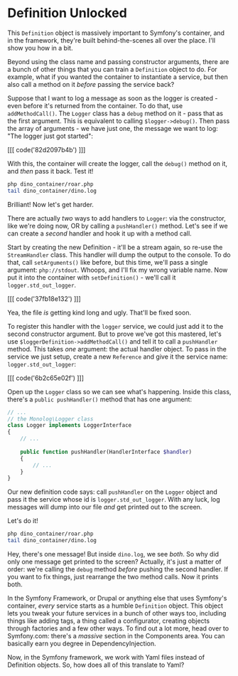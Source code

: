 # Definition Unlocked

This `Definition` object is massively important to Symfony's container, and
in the framework, they're built behind-the-scenes all over the place. I'll
show you how in a bit.

Beyond using the class name and passing constructor arguments, there are a
bunch of other things that you can train a `Definition` object to do. For
example, what if you wanted the container to instantiate a service, but then
also call a method on it *before* passing the service back?

Suppose that I want to log a message as soon as the logger is created - even
before it's returned from the container. To do that, use `addMethodCall()`.
The `Logger` class has a `debug` method on it - pass that as the first argument.
This is equivalent to calling `$logger->debug()`. Then pass the array of
arguments - we have just one, the message we want to log: "The logger just
got started":

[[[ code('82d2097b4b') ]]]

With this, the container will create the logger, call the `debug()` method
on it, and *then* pass it back. Test it!

```bash
php dino_container/roar.php
tail dino_container/dino.log
```

Brilliant! Now let's get harder. 

There are actually *two* ways to add handlers to `Logger`: via the constructor,
like we're doing now, OR by calling a `pushHandler()` method. Let's see if
we can create a *second* handler and hook it up with a method call.

Start by creating the new Definition - it'll be a stream again, so re-use
the `StreamHandler` class. This handler will dump the output to the console.
To do that, call `setArguments()` like before, but this time, we'll pass
a single argument: `php://stdout`. Whoops, and I'll fix my wrong variable name.
Now put it into the container with `setDefinition()` - we'll call it `logger.std_out_logger`.

[[[ code('37fb18e132') ]]]

Yea, the file *is* getting kind long and ugly. That'll be fixed soon.

To register this handler with the `logger` service, we could just add it
to the second constructor argument. But to prove we've got this mastered,
let's use `$loggerDefinition->addMethodCall()` and tell it to call a `pushHandler`
method. This takes *one* argument: the actual handler object. To pass in
the service we just setup, create a new `Reference` and give it the service
name: `logger.std_out_logger`:

[[[ code('6b2c65e02f') ]]]

Open up the `Logger` class so we can see what's happening. Inside this class,
there's a `public pushHandler()` method that has one argument:

```php
// ...
// the Monolog\Logger class
class Logger implements LoggerInterface
{
    // ...
    
    public function pushHandler(HandlerInterface $handler)
    {
        // ...
    }
}
```

Our new definition code says: call `pushHandler` on the `Logger` object and
pass it the service whose id is `logger.std_out_logger`. With any luck, log
messages will dump into our file *and* get printed out to the screen.

Let's do it!

```bash
php dino_container/roar.php
tail dino_container/dino.log
```

Hey, there's one message! But inside `dino.log`, we see *both*. So why did
only one message get printed to the screen? Actually, it's just a matter of
order: we're calling the `debug` method *before* pushing the second handler.
If you want to fix things, just rearrange the two method calls. Now it prints
both.

In the Symfony Framework, or Drupal or anything else that uses Symfony's container,
*every* service starts as a humble `Definition` object. This object lets
you tweak your future services in a bunch of other ways too, including
things like adding tags, a thing called a configurator, creating objects
through factories and a few other ways. To find out a lot more, head over
to Symfony.com: there's a *massive* section in the Components area. You can
basically earn you degree in DependencyInjection. 

Now, in the Symfony framework, we work with Yaml files instead of Definition
objects. So, how does all of this translate to Yaml?
